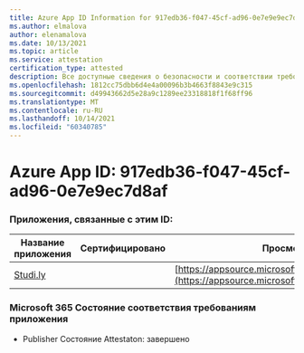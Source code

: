 ```yaml
---
title: Azure App ID Information for 917edb36-f047-45cf-ad96-0e7e9e9ec7d8af
ms.author: elmalova
author: elenamalova
ms.date: 10/13/2021
ms.topic: article
ms.service: attestation
certification_type: attested
description: Все доступные сведения о безопасности и соответствии требованиям для 917edb36-f047-45cf-ad96-0e7e9e9ec7d8af.
ms.openlocfilehash: 1812cc75dbb6d4e4a00096b3b4663f8843e9c315
ms.sourcegitcommit: d49943662d5e28a9c1289ee23318818f1f68ff96
ms.translationtype: MT
ms.contentlocale: ru-RU
ms.lasthandoff: 10/14/2021
ms.locfileid: "60340785"
---
```

# <a name="azure-app-id-917edb36-f047-45cf-ad96-0e7e9ec7d8af"></a>Azure App ID: 917edb36-f047-45cf-ad96-0e7e9ec7d8af


### <a name="apps-associated-with-this-id"></a>Приложения, связанные с этим ID:
| **Название приложения** | **Сертифицировано** | **Просмотр в AppSource** |
|--------------|---------------|-----------------------|
| [Studi.ly](https://docs.microsoft.com/microsoft-365-app-certification/forward/WA200001668) |  | [https://appsource.microsoft.com/product/office/WA200001668](https://appsource.microsoft.com/product/office/WA200001668) |

### <a name="microsoft-365-app-compliance-status"></a>Microsoft 365 Состояние соответствия требованиям приложения
- Publisher Состояние Attestaton: завершено
